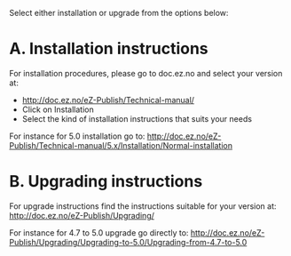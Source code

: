 Select either installation or upgrade from the options below:

# A. Installation instructions

For installation procedures, please go to doc.ez.no and select your version at:
* http://doc.ez.no/eZ-Publish/Technical-manual/
* Click on Installation
* Select the kind of installation instructions that suits your needs

For instance for 5.0 installation go to:
http://doc.ez.no/eZ-Publish/Technical-manual/5.x/Installation/Normal-installation



# B. Upgrading instructions

For upgrade instructions find the instructions suitable for your version at:
http://doc.ez.no/eZ-Publish/Upgrading/

For instance for 4.7 to 5.0 upgrade go directly to:
http://doc.ez.no/eZ-Publish/Upgrading/Upgrading-to-5.0/Upgrading-from-4.7-to-5.0
